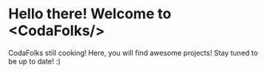 # Hello there! Welcome to \<CodaFolks/>

CodaFolks still cooking! Here, you will find awesome projects! Stay tuned to be up to date! :) 

